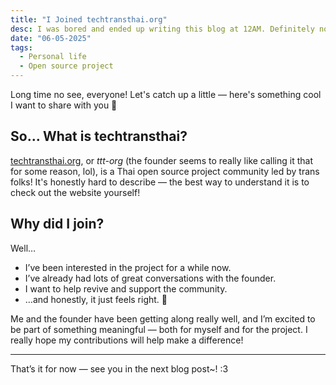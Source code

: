 ```yaml
---
title: "I Joined techtransthai.org"
desc: I was bored and ended up writing this blog at 12AM. Definitely not an accident lol.
date: "06-05-2025"
tags:
  - Personal life
  - Open source project
---
```


Long time no see, everyone! Let's catch up a little — here's something cool I want to share with you 💖

## So… What is techtransthai?

[techtransthai.org](https://www.techtransthai.org), or *ttt-org* (the founder seems to really like calling it that for some reason, lol), is a Thai open source project community led by trans folks! It's honestly hard to describe — the best way to understand it is to check out the website yourself!

## Why did I join?

Well…

- I’ve been interested in the project for a while now.
- I’ve already had lots of great conversations with the founder.
- I want to help revive and support the community.
- …and honestly, it just feels right. 💫

Me and the founder have been getting along really well, and I’m excited to be part of something meaningful — both for myself and for the project. I really hope my contributions will help make a difference!

---

That’s it for now — see you in the next blog post~! :3
